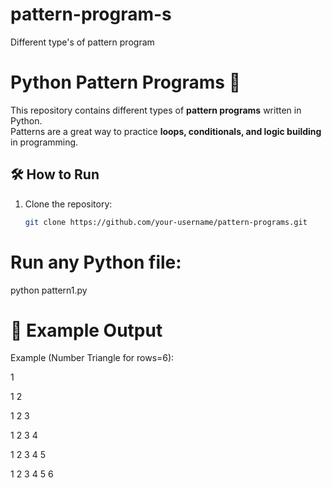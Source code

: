 # pattern-program-s
Different type's of pattern program

# Python Pattern Programs 🚀

This repository contains different types of **pattern programs** written in Python.  
Patterns are a great way to practice **loops, conditionals, and logic building** in programming.

## 🛠️ How to Run
1. Clone the repository:
   ```bash
   git clone https://github.com/your-username/pattern-programs.git

# Run any Python file:

python pattern1.py

# 📸 Example Output

Example (Number Triangle for rows=6):

1

1 2

1 2 3

1 2 3 4

1 2 3 4 5

1 2 3 4 5 6


